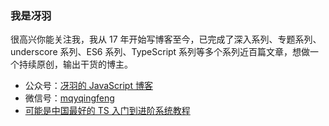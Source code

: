 ### 我是冴羽

很高兴你能关注我，我从 17 年开始写博客至今，已完成了深入系列、专题系列、underscore 系列、ES6 系列、TypeScript 系列等多个系列近百篇文章，想做一个持续原创，输出干货的博主。

* 公众号：[冴羽的 JavaScript 博客](https://cdn.jsdelivr.net/gh/mqyqingfeng/picture/qrcode_for_gh_bd1a3dc9eafd_258.jpg)
* 微信号：[mqyqingfeng](https://cdn.jsdelivr.net/gh/mqyqingfeng/picture/IMG_3516.JPG)
* [可能是中国最好的 TS 入门到进阶系统教程](http://ts.yayujs.com/)
